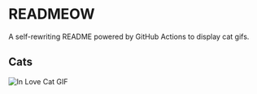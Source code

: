 # READMEOW

A self-rewriting README powered by GitHub Actions to display cat gifs.

## Cats

![In Love Cat GIF](https://media0.giphy.com/media/MDJ9IbxxvDUQM/200.gif?cid=9acd02dajkd2qoz0ju6mpu47yre1lwpmwl7vaw42ultcljmx&ep=v1_gifs_search&rid=200.gif&ct=g)
